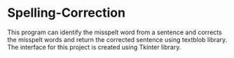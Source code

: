 # Spelling-Correction
This program can identify the misspelt word from a sentence and corrects the misspelt words and return the corrected sentence using textblob library. The interface for this project is created using Tkinter library.
